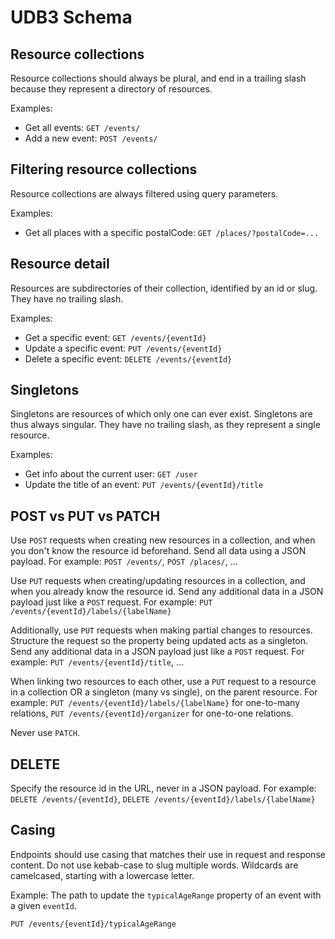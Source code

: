 ---
---

# UDB3 Schema

## Resource collections

Resource collections should always be plural, and end in a trailing slash because they represent a directory of resources.

Examples:
- Get all events: `GET /events/`
- Add a new event: `POST /events/`

## Filtering resource collections

Resource collections are always filtered using query parameters.

Examples:
- Get all places with a specific postalCode: `GET /places/?postalCode=...`

## Resource detail

Resources are subdirectories of their collection, identified by an id or slug.
They have no trailing slash.

Examples:
- Get a specific event: `GET /events/{eventId}`
- Update a specific event: `PUT /events/{eventId}`
- Delete a specific event: `DELETE /events/{eventId}`

## Singletons

Singletons are resources of which only one can ever exist. Singletons are thus always singular.
They have no trailing slash, as they represent a single resource.

Examples:
- Get info about the current user: `GET /user`
- Update the title of an event: `PUT /events/{eventId}/title`

## POST vs PUT vs PATCH

Use `POST` requests when creating new resources in a collection, and when you don't know the resource id beforehand.
Send all data using a JSON payload.
For example: `POST /events/`, `POST /places/`, ...

Use `PUT` requests when creating/updating resources in a collection, and when you already know the resource id.
Send any additional data in a JSON payload just like a `POST` request.
For example: `PUT /events/{eventId}/labels/{labelName}`

Additionally, use `PUT` requests when making partial changes to resources. Structure the request so the property being updated acts as a singleton.
Send any additional data in a JSON payload just like a `POST` request.
For example: `PUT /events/{eventId}/title`, ...

When linking two resources to each other, use a `PUT` request to a resource in a collection OR a singleton (many vs single), on the parent resource.
For example: `PUT /events/{eventId}/labels/{labelName}` for one-to-many relations, `PUT /events/{eventId}/organizer` for one-to-one relations.

Never use `PATCH`.

## DELETE

Specify the resource id in the URL, never in a JSON payload.
For example: `DELETE /events/{eventId}`, `DELETE /events/{eventId}/labels/{labelName}`

## Casing

Endpoints should use casing that matches their use in request and response content. Do not use kebab-case to slug multiple words. Wildcards are camelcased, starting with a lowercase letter.

Example: The path to update the `typicalAgeRange` property of an event with a given `eventId`.

    PUT /events/{eventId}/typicalAgeRange
